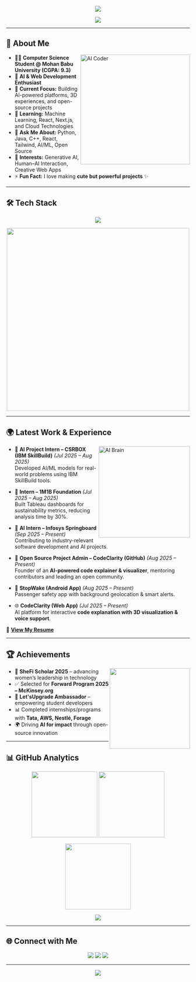 <!-- Banner -->
<p align="center">
  <img src="https://capsule-render.vercel.app/api?type=waving&color=FF69B4&height=200&section=header&text=Sushma%20Damacharla%20⚡AI%20Developer&fontSize=45&fontColor=fff&animation=twinkling&fontAlignY=35" />
</p>

<!-- Intro Typing -->
<p align="center">
  <a href="https://github.com/Sushma-1706">
    <img src="https://readme-typing-svg.herokuapp.com?size=25&color=FF69B4&center=true&vCenter=true&width=700&lines=AI+%26+Web+Developer+👩‍💻;Open+Source+Contributor+🚀;Creative+Coder+%26+Designer+✨;Empowering+Tech+with+AI+💡" />
  </a>
</p>

---

## 🌟 About Me  

<img align="right" alt="AI Coder" width="300" src="https://media.giphy.com/media/QTfX9Ejfra3ZmNxh6B/giphy.gif" />

- 👩‍💻 **Computer Science Student @ Mohan Babu University (CGPA: 9.3)**  
- 🤖 **AI & Web Development Enthusiast**  
- 🔭 **Current Focus:** Building AI-powered platforms, 3D experiences, and open-source projects  
- 🌱 **Learning:** Machine Learning, React, Next.js, and Cloud Technologies  
- 💬 **Ask Me About:** Python, Java, C++, React, Tailwind, AI/ML, Open Source  
- 🎯 **Interests:** Generative AI, Human–AI Interaction, Creative Web Apps  
- ⚡ **Fun Fact:** I love making **cute but powerful projects** ✨  

---

## 🛠️ Tech Stack  

<p align="center">
  <img src="https://skillicons.dev/icons?i=python,java,cpp,js,html,css,react,nextjs,tailwind,fastapi,nodejs,flask,docker,git,vercel,gcp,figma&theme=light" />
</p>

<p align="center">
  <img src="https://media.giphy.com/media/SWoSkN6DxTszqIKEqv/giphy.gif" width="500"/>
</p>

---

## 🌍 Latest Work & Experience  

<img align="right" alt="AI Brain" width="250" src="https://media.giphy.com/media/WFZvB7VIXBgiz3oDXE/giphy.gif" />

- 💼 **AI Project Intern – CSRBOX (IBM SkillBuild)** *(Jul 2025 – Aug 2025)*  
  Developed AI/ML models for real-world problems using IBM SkillBuild tools.  

- 💼 **Intern – 1M1B Foundation** *(Jul 2025 – Aug 2025)*  
  Built Tableau dashboards for sustainability metrics, reducing analysis time by 30%.  

- 💼 **AI Intern – Infosys Springboard** *(Sep 2025 – Present)*  
  Contributing to industry-relevant software development and AI projects.  

- 🚀 **Open Source Project Admin – CodeClarity (GitHub)** *(Aug 2025 – Present)*  
  Founder of an **AI-powered code explainer & visualizer**, mentoring contributors and leading an open community.  

- 📱 **StopWake (Android App)** *(Aug 2025 – Present)*  
  Passenger safety app with background geolocation & smart alerts.  

- 🌐 **CodeClarity (Web App)** *(Jul 2025 – Present)*  
  AI platform for interactive **code explanation with 3D visualization & voice support**.  

📄 **[View My Resume](https://drive.google.com/file/d/1Bv0OIZWNagg9uA36L16OCcfxE9VpljSE/view?usp=drive_link)**  

---

## 🏆 Achievements  

<p align="center">
  <img src="https://media.giphy.com/media/YRVP7mapl24G6RNkwJ/giphy.gif" width="220" align="right"/>
</p>

- 👑 **SheFi Scholar 2025** – advancing women’s leadership in technology  
- ✅ Selected for **Forward Program 2025 – McKinsey.org**  
- 🌸 **Let'sUpgrade Ambassador** – empowering student developers  
- 📊 Completed internships/programs with **Tata, AWS, Nestlé, Forage**  
- 🌍 Driving **AI for impact** through open-source innovation  

---

## 📊 GitHub Analytics  

<p align="center">
  <img src="https://github-readme-stats.vercel.app/api?username=Sushma-1706&show_icons=true&theme=radical&hide_border=true" height="180" />
  <img src="https://github-readme-stats.vercel.app/api/top-langs/?username=Sushma-1706&layout=compact&theme=radical&hide_border=true" height="180" />
</p>

<p align="center">
  <img src="https://streak-stats.demolab.com?user=Sushma-1706&theme=radical&hide_border=true" height="180" />
</p>

<p align="center">
  <img src="https://github-profile-trophy.vercel.app/?username=Sushma-1706&theme=radical&margin-w=15&no-frame=true&row=1&column=6" />
</p>

---

## 🌐 Connect with Me  

<p align="center">
  <a href="mailto:damacharlasushma@gmail.com"><img src="https://img.shields.io/badge/Email-EA4335?style=for-the-badge&logo=gmail&logoColor=white"/></a>
  <a href="https://www.linkedin.com/in/sushma-damacharla"><img src="https://img.shields.io/badge/LinkedIn-0A66C2?style=for-the-badge&logo=linkedin&logoColor=white"/></a>
  <a href="https://sushma-1706.github.io"><img src="https://img.shields.io/badge/Portfolio-FF69B4?style=for-the-badge&logo=vercel&logoColor=white"/></a>
</p>

---

<!-- Footer -->
<p align="center">
  <img src="https://capsule-render.vercel.app/api?type=waving&color=FF69B4&height=120&section=footer"/>
</p>
